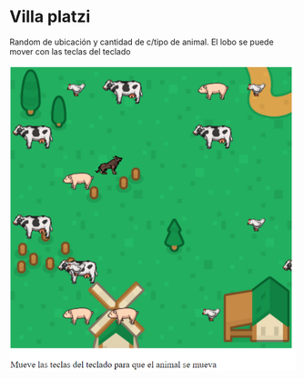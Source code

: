 # Villa platzi
Random de ubicación y cantidad de c/tipo de animal. El lobo se puede mover con las teclas del teclado

<img alr="Villa Platzi" src="villa-platzi.png" />
